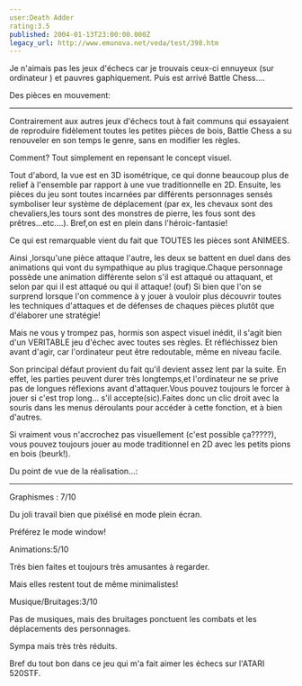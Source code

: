 ```yaml
---
user:Death Adder
rating:3.5
published: 2004-01-13T23:00:00.000Z
legacy_url: http://www.emunova.net/veda/test/398.htm
---
```

Je n'aimais pas les jeux d'échecs car je trouvais ceux-ci ennuyeux (sur ordinateur ) et pauvres gaphiquement. Puis est arrivé Battle Chess....  

  

  

Des pièces en mouvement:  

--------------------------------  

Contrairement aux autres jeux d'échecs tout à fait communs qui essayaient de reproduire fidèlement toutes les petites pièces de bois, Battle Chess a su renouveler en son temps le genre, sans en modifier les règles.  

Comment? Tout simplement en repensant le concept visuel.  

  

Tout d'abord, la vue est en 3D isométrique, ce qui donne beaucoup plus de relief à l'ensemble par rapport à une vue traditionnelle en 2D. Ensuite, les pièces du jeu sont toutes incarnées par différents personnages sensés symboliser leur système de déplacement (par ex, les chevaux sont des chevaliers,les tours sont des monstres de pierre, les fous sont des prêtres...etc....). Bref,on est en plein dans l'héroic-fantasie!  

  

Ce qui est remarquable vient du fait que TOUTES les pièces sont ANIMEES.  

Ainsi ,lorsqu'une pièce attaque l'autre, les deux se battent en duel dans des animations qui vont du sympathique au plus tragique.Chaque personnage possède une animation différente selon s'il est attaqué ou attaquant, et selon par qui il est attaqué ou qui il attaque! (ouf) Si bien que l'on se surprend lorsque l'on commence à y jouer à vouloir plus découvrir toutes les techniques d'attaques et de défenses de chaques pièces plutôt que d'élaborer une stratégie!  

  

Mais ne vous y trompez pas, hormis son aspect visuel inédit, il s'agit bien d'un VERITABLE jeu d'échec avec toutes ses règles. Et réfléchissez bien avant d'agir, car l'ordinateur peut être redoutable, même en niveau facile.  

Son principal défaut provient du fait qu'il devient assez lent par la suite. En effet, les parties peuvent durer très longtemps,et l'ordinateur ne se prive pas de longues réflexions avant d'attaquer.Vous pouvez toujours le forcer à jouer si c'est trop long... s'il accepte(sic).Faites donc un clic droit avec la souris dans les menus déroulants pour accéder à cette fonction, et à bien d'autres.  

  

Si vraiment vous n'accrochez pas visuellement (c'est possible ça?????), vous pouvez toujours jouer au mode traditionnel en 2D avec les petits pions en bois (beurk!).   

  

  

Du point de vue de la réalisation...:  

--------------------------------------------  

Graphismes : 7/10  

Du joli travail bien que pixélisé en mode plein écran.   

Préférez le mode window!  

  

Animations:5/10  

Très bien faites et toujours très amusantes à regarder.  

Mais elles restent tout de même minimalistes!  

  

Musique/Bruitages:3/10  

Pas de musiques, mais des bruitages ponctuent les combats et les déplacements des personnages.  

Sympa mais très très réduits.  

  

Bref du tout bon dans ce jeu qui m'a fait aimer les échecs sur l'ATARI 520STF.